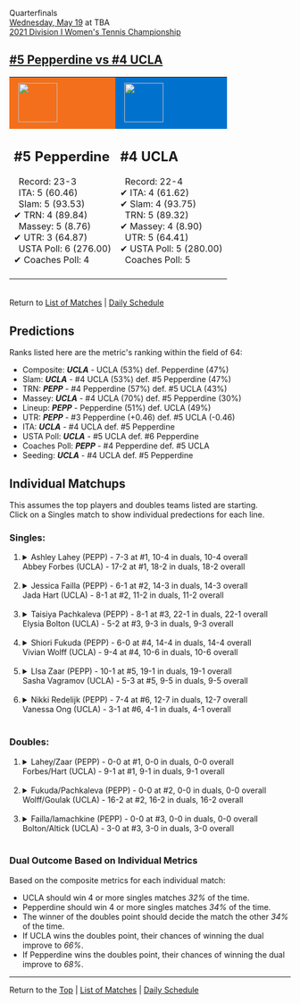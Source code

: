 Quarterfinals[](#top)<a name="top"></a>  
[Wednesday, May 19](../../schedule/05-19.md) at TBA  
[2021 Division I Women's Tennis Championship](../index.md)  
## [#5 Pepperdine vs #4 UCLA](https://www.ncaa.com/game/5833704)  

<table><tr style="background-color: #d9d9d9 !important"><td style="background-color: #F46F1B !important"><img src="https://www.ncaa.com/sites/default/files/images/logos/schools/p/pepperdine.70.png" width="70" height="70" style="padding: 8px;" /></td><td style="background-color: #0072CE !important"><img src="https://www.ncaa.com/sites/default/files/images/logos/schools/u/ucla.70.png" width="70" height="70" style="padding: 8px;" /></td></tr><tr>
<td>  

<h2>#5 Pepperdine</h2>  
&nbsp; Record: 23-3<br>  
&nbsp; ITA: 5 (60.46)<br>  
&nbsp; Slam: 5 (93.53)<br>  
&#10004; TRN: 4 (89.84)<br>  
&nbsp; Massey: 5 (8.76)<br>  
&#10004; UTR: 3 (64.87)<br>  
&nbsp; USTA Poll: 6 (276.00)<br>  
&#10004; Coaches Poll: 4<br>  
<br>  

</td>
<td>  

<h2>#4 UCLA</h2>  
&nbsp; Record: 22-4<br>  
&#10004; ITA: 4 (61.62)<br>  
&#10004; Slam: 4 (93.75)<br>  
&nbsp; TRN: 5 (89.32)<br>  
&#10004; Massey: 4 (8.90)<br>  
&nbsp; UTR: 5 (64.41)<br>  
&#10004; USTA Poll: 5 (280.00)<br>  
&nbsp; Coaches Poll: 5<br>  
<br>  

</td>
</tr></table>  


<br>Return to [List of Matches](../index.md) &#124; [Daily Schedule](../../schedule/05-19.md)

## Predictions  

Ranks listed here are the metric's ranking within the field of 64:  
- Composite: ***UCLA*** - UCLA (53%) def. Pepperdine (47%)  
- Slam: ***UCLA*** - #4 UCLA (53%) def. #5 Pepperdine (47%)  
- TRN: ***PEPP*** - #4 Pepperdine (57%) def. #5 UCLA (43%)  
- Massey: ***UCLA*** - #4 UCLA (70%) def. #5 Pepperdine (30%)  
- Lineup: ***PEPP*** - Pepperdine (51%) def. UCLA (49%)  
- UTR: ***PEPP*** - #3 Pepperdine (+0.46) def. #5 UCLA (-0.46)  
- ITA: ***UCLA*** - #4 UCLA def. #5 Pepperdine  
- USTA Poll: ***UCLA*** - #5 UCLA def. #6 Pepperdine  
- Coaches Poll: ***PEPP*** - #4 Pepperdine def. #5 UCLA  
- Seeding: ***UCLA*** - #4 UCLA def. #5 Pepperdine  

## Individual Matchups  
This assumes the top players and doubles teams listed are starting.  
Click on a Singles match to show individual predections for each line.  

### Singles:  

<ol>
<li><details>
<summary markdown="span">Ashley Lahey (PEPP) - 7-3 at #1, 10-4 in duals, 10-4 overall<br>Abbey Forbes (UCLA) - 17-2 at #1, 18-2 in duals, 18-2 overall</summary>
<h4>Predictions</h4><ul>
<li>Composite: <b><i>UCLA</i></b> - Forbes (79%) def. Lahey (21%)</li>  
<li>Slam: <b><i>UCLA</i></b> - Forbes (82%) def. Lahey (18%)</li>  
<li>TRN: <b><i>UCLA</i></b> - Forbes (80%) def. Lahey (20%)</li>  
<li>Massey: <b><i>UCLA</i></b> - Forbes (76%) def. Lahey (24%)</li>  
<li>UTR: <b><i>UCLA</i></b> - Forbes (78%) def. Lahey (22%)</li>  
<li>ITA: <b><i>UCLA</i></b> - Forbes (46.46) def. Lahey (7.80)</li>  
</ul>
</details>&nbsp;</li>
<li><details>
<summary markdown="span">Jessica Failla (PEPP) - 6-1 at #2, 14-3 in duals, 14-3 overall<br>Jada Hart (UCLA) - 8-1 at #2, 11-2 in duals, 11-2 overall</summary>
<h4>Predictions</h4><ul>
<li>Composite: <b><i>PEPP</i></b> - Failla (57%) def. Hart (43%)</li>  
<li>Slam: <b><i>PEPP</i></b> - Failla (60%) def. Hart (40%)</li>  
<li>TRN: <b><i>PEPP</i></b> - Failla (64%) def. Hart (36%)</li>  
<li>Massey: <b><i>UCLA</i></b> - Hart (63%) def. Failla (37%)</li>  
<li>UTR: <b><i>PEPP</i></b> - Failla (69%) def. Hart (31%)</li>  
<li>ITA: <b><i>PEPP</i></b> - Failla (23.38) def. Hart (12.21)</li>  
</ul>
</details>&nbsp;</li>
<li><details>
<summary markdown="span">Taisiya Pachkaleva (PEPP) - 8-1 at #3, 22-1 in duals, 22-1 overall<br>Elysia Bolton (UCLA) - 5-2 at #3, 9-3 in duals, 9-3 overall</summary>
<h4>Predictions</h4><ul>
<li>Composite: <b><i>PEPP</i></b> - Pachkaleva (59%) def. Bolton (41%)</li>  
<li>Slam: <b><i>PEPP</i></b> - Pachkaleva (51%) def. Bolton (49%)</li>  
<li>TRN: <b><i>PEPP</i></b> - Pachkaleva (74%) def. Bolton (26%)</li>  
<li>Massey: <b><i>UCLA</i></b> - Bolton (52%) def. Pachkaleva (48%)</li>  
<li>UTR: <b><i>PEPP</i></b> - Pachkaleva (64%) def. Bolton (36%)</li>  
<li>ITA: <b><i>PEPP</i></b> - Pachkaleva (6.37) def. Bolton (4.20)</li>  
</ul>
</details>&nbsp;</li>
<li><details>
<summary markdown="span">Shiori Fukuda (PEPP) - 6-0 at #4, 14-4 in duals, 14-4 overall<br>Vivian Wolff (UCLA) - 9-4 at #4, 10-6 in duals, 10-6 overall</summary>
<h4>Predictions</h4><ul>
<li>Composite: <b><i>PEPP</i></b> - Fukuda (65%) def. Wolff (35%)</li>  
<li>Slam: <b><i>PEPP</i></b> - Fukuda (70%) def. Wolff (30%)</li>  
<li>TRN: <b><i>PEPP</i></b> - Fukuda (74%) def. Wolff (26%)</li>  
<li>Massey: <b><i>UCLA</i></b> - Wolff (60%) def. Fukuda (40%)</li>  
<li>UTR: <b><i>PEPP</i></b> - Fukuda (74%) def. Wolff (26%)</li>  
<li>ITA: <b><i>PEPP</i></b> - Fukuda (4.88) def. Wolff (2.06)</li>  
</ul>
</details>&nbsp;</li>
<li><details>
<summary markdown="span">LIsa Zaar (PEPP) - 10-1 at #5, 19-1 in duals, 19-1 overall<br>Sasha Vagramov (UCLA) - 5-3 at #5, 9-5 in duals, 9-5 overall</summary>
<h4>Predictions</h4><ul>
<li>Composite: <b><i>PEPP</i></b> - Zaar (69%) def. Vagramov (31%)</li>  
<li>Slam: <b><i>PEPP</i></b> - Zaar (58%) def. Vagramov (42%)</li>  
<li>TRN: <b><i>PEPP</i></b> - Zaar (71%) def. Vagramov (29%)</li>  
<li>Massey: <b><i>PEPP</i></b> - Zaar (61%) def. Vagramov (39%)</li>  
<li>UTR: <b><i>PEPP</i></b> - Zaar (85%) def. Vagramov (15%)</li>  
<li>ITA: <b><i>PEPP</i></b> - Zaar (4.47) def. Vagramov (2.24)</li>  
</ul>
</details>&nbsp;</li>
<li><details>
<summary markdown="span">Nikki Redelijk (PEPP) - 7-4 at #6, 12-7 in duals, 12-7 overall<br>Vanessa Ong (UCLA) - 3-1 at #6, 4-1 in duals, 4-1 overall</summary>
<h4>Predictions</h4><ul>
<li>Composite: <b><i>UCLA</i></b> - Ong (70%) def. Redelijk (30%)</li>  
<li>Slam: <b><i>UCLA</i></b> - Ong (54%) def. Redelijk (46%)</li>  
<li>TRN: <b><i>UCLA</i></b> - Ong (75%) def. Redelijk (25%)</li>  
<li>Massey: <b><i>UCLA</i></b> - Ong (62%) def. Redelijk (38%)</li>  
<li>UTR: <b><i>UCLA</i></b> - Ong (86%) def. Redelijk (14%)</li>  
<li>ITA: <b><i>UCLA</i></b> - Ong (1.95) def. Redelijk (1.87)</li>  
</ul>
</details>&nbsp;</li>
</ol>

### Doubles:  

<ol>
<li><details>
<summary markdown="span">Lahey/Zaar (PEPP) - 0-0 at #1, 0-0 in duals, 0-0 overall<br>Forbes/Hart (UCLA) - 9-1 at #1, 9-1 in duals, 9-1 overall</summary>
<br>Sorry, we don't have any metrics for this match
</details>&nbsp;</li>
<li><details>
<summary markdown="span">Fukuda/Pachkaleva (PEPP) - 0-0 at #2, 0-0 in duals, 0-0 overall<br>Wolff/Goulak (UCLA) - 16-2 at #2, 16-2 in duals, 16-2 overall</summary>
<br>Sorry, we don't have any metrics for this match
</details>&nbsp;</li>
<li><details>
<summary markdown="span">Failla/Iamachkine (PEPP) - 0-0 at #3, 0-0 in duals, 0-0 overall<br>Bolton/Altick (UCLA) - 3-0 at #3, 3-0 in duals, 3-0 overall</summary>
<br>Sorry, we don't have any metrics for this match
</details>&nbsp;</li>
</ol>

### Dual Outcome Based on Individual Metrics  
  
Based on the composite metrics for each individual match:  
- UCLA should win 4 or more singles matches *32%* of the time.  
- Pepperdine should win 4 or more singles matches *34%* of the time.  
- The winner of the doubles point should decide the match the other *34%* of the time.  
- If UCLA wins the doubles point, their chances of winning the dual improve to *66%*.  
- If Pepperdine wins the doubles point, their chances of winning the dual improve to *68%*.  
  
------

Return to the [Top](#top) &#124; [List of Matches](../index.md) &#124; [Daily Schedule](../../schedule/05-19.md)  
